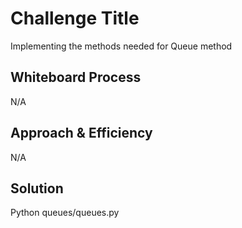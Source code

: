# Challenge Title
<!-- Description of the challenge -->
Implementing the methods needed for Queue method
## Whiteboard Process
<!-- Embedded whiteboard image -->
N/A
## Approach & Efficiency
<!-- What approach did you take? Why? What is the Big O space/time for this approach? -->
N/A
## Solution
<!-- Show how to run your code, and examples of it in action -->
Python queues/queues.py
